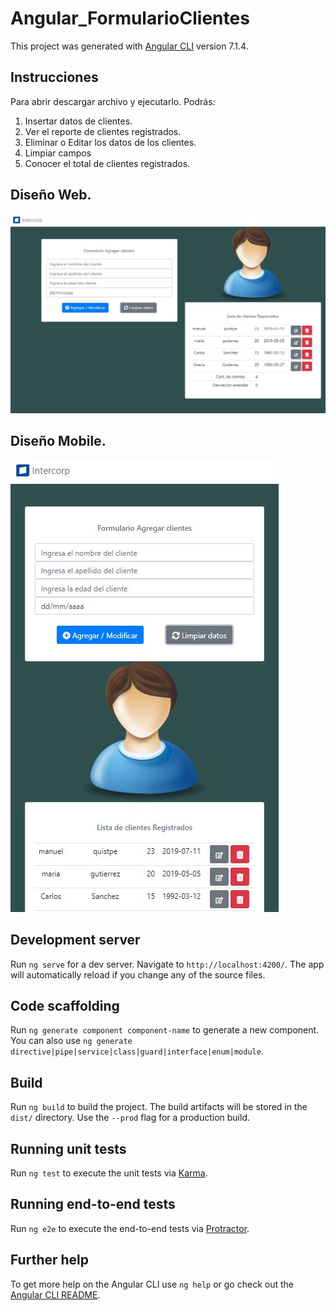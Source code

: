 # Angular_FormularioClientes

This project was generated with [Angular CLI](https://github.com/angular/angular-cli) version 7.1.4.

## Instrucciones

Para abrir descargar archivo y ejecutarlo. Podrás:
1. Insertar datos de clientes.
2. Ver el reporte de clientes registrados.
3. Eliminar o Editar los datos de los clientes.
4. Limpiar campos
5. Conocer el total de clientes registrados.

## Diseño Web.

![Diseño web](https://github.com/Grecia2727/Angular_FormularioClientes/blob/master/src/assets/img/modelo_Web.JPG)


## Diseño Mobile.

![Diseño mobile](https://github.com/Grecia2727/Angular_FormularioClientes/blob/master/src/assets/img/modelo_mobile.JPG)

## Development server

Run `ng serve` for a dev server. Navigate to `http://localhost:4200/`. The app will automatically reload if you change any of the source files.

## Code scaffolding

Run `ng generate component component-name` to generate a new component. You can also use `ng generate directive|pipe|service|class|guard|interface|enum|module`.

## Build

Run `ng build` to build the project. The build artifacts will be stored in the `dist/` directory. Use the `--prod` flag for a production build.

## Running unit tests

Run `ng test` to execute the unit tests via [Karma](https://karma-runner.github.io).

## Running end-to-end tests

Run `ng e2e` to execute the end-to-end tests via [Protractor](http://www.protractortest.org/).

## Further help

To get more help on the Angular CLI use `ng help` or go check out the [Angular CLI README](https://github.com/angular/angular-cli/blob/master/README.md).
